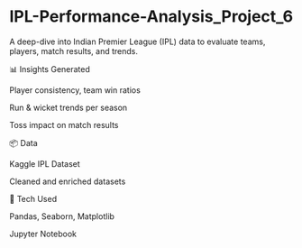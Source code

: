 # IPL-Performance-Analysis_Project_6

A deep-dive into Indian Premier League (IPL) data to evaluate teams, players, match results, and trends.


📊 Insights Generated

Player consistency, team win ratios

Run & wicket trends per season

Toss impact on match results


📦 Data

Kaggle IPL Dataset

Cleaned and enriched datasets


🔧 Tech Used

Pandas, Seaborn, Matplotlib

Jupyter Notebook
